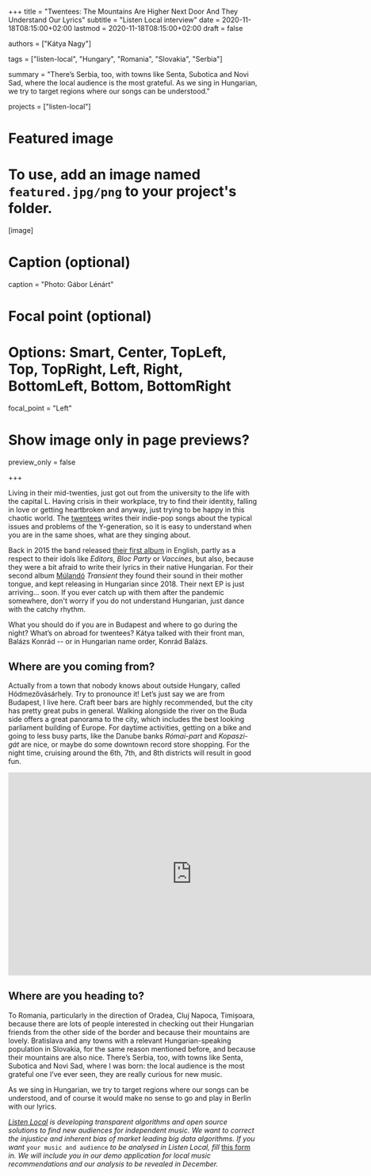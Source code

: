 +++
title = "Twentees: The Mountains Are Higher Next Door And They Understand Our Lyrics"
subtitle = "Listen Local interview"
date = 2020-11-18T08:15:00+02:00
lastmod = 2020-11-18T08:15:00+02:00
draft = false

authors = ["Kátya Nagy"]

tags = ["listen-local", "Hungary", "Romania", "Slovakia", "Serbia"]

summary = "There’s Serbia, too, with towns like Senta, Subotica and Novi Sad, where the local audience is the most grateful. As we sing in Hungarian, we try to target regions where our songs can be understood."

projects = ["listen-local"]

# Featured image
# To use, add an image named `featured.jpg/png` to your project's folder. 
[image]
  # Caption (optional)
  caption = "Photo: Gábor Lénárt"

  # Focal point (optional)
  # Options: Smart, Center, TopLeft, Top, TopRight, Left, Right, BottomLeft, Bottom, BottomRight
  focal_point = "Left"

  # Show image only in page previews?
  preview_only = false

+++

Living in their mid-twenties, just got out from the university to the life with the capital L. Having crisis in their workplace, try to find their identity, falling in love or getting heartbroken and anyway, just trying to be happy in this chaotic world. The [twentees](https://twentees.bandcamp.com/) writes their indie-pop songs about the typical issues and problems of the Y-generation, so it is easy to understand when you are in the same shoes, what are they singing about. 

Back in 2015 the band released [their first album](https://twentees.bandcamp.com/album/sing-dance-cry) in English, partly as a respect to their idols like *Editors,* *Bloc Party* or *Vaccines*, but also, because they were a bit afraid to write their lyrics in their native Hungarian. For their second album [Múlandó](https://twentees.bandcamp.com/album/m-land) *Transient* 
they found their sound in their mother tongue, and kept releasing in Hungarian since 2018. Their next EP is just arriving... soon. If you ever catch up with them after the pandemic somewhere, don't worry if you do not understand Hungarian, just dance with the catchy rhythm. 

What you should do if you are in Budapest and where to go during the night? What’s on abroad for twentees? Kátya talked with their front man, Balázs Konrád -- or in Hungarian name order, Konrád Balázs.

## Where are you coming from?

Actually from a town that nobody knows about outside Hungary, called Hódmezővásárhely. Try to pronounce it! Let’s just say we are from Budapest, I live here. Craft beer bars are highly recommended, but the city has pretty great pubs in general. Walking alongside the river on the Buda side offers a great panorama to the city, which includes the best looking parliament building of Europe. For daytime activities, getting on a bike and going to less busy parts, like the Danube banks *Római-part* and *Kopaszi-gát* are nice, or maybe do some downtown record store shopping. For the night time, cruising around the 6th, 7th, and 8th districts will result in good fun.

<iframe width="740" height="410" src="https://www.youtube.com/embed/ncAHqleHLX4" frameborder="0" allow="accelerometer; autoplay; clipboard-write; encrypted-media; gyroscope; picture-in-picture" allowfullscreen></iframe>

## Where are you heading to? 

To Romania, particularly in the direction of Oradea, Cluj Napoca, Timișoara, because there are lots of people interested in checking out their Hungarian friends from the other side of the border and because their mountains are lovely. Bratislava and any towns with a relevant Hungarian-speaking population in Slovakia, for the same reason mentioned before, and because their mountains are also nice. There’s Serbia, too, with towns like Senta, Subotica and Novi Sad, where I was born: the local audience is the most grateful one I’ve ever seen, they are really curious for new music. 

As we sing in Hungarian, we try to target regions where our songs can be understood, and of course it would make no sense to go and play in Berlin with our lyrics.

*[Listen Local](https://dataandlyrics.com/tag/listen-local/) is developing transparent algorithms and open source solutions to find new audiences for independent music. We want to correct the injustice and inherent bias of market leading big data algorithms. If you want* `your music and audience` *to be analysed in Listen Local, fill* [this form](https://www.surveymonkey.com/r/ll_collector_2020) *in. We will include you in our demo application for local music recommendations and our analysis to be revealed in December.*